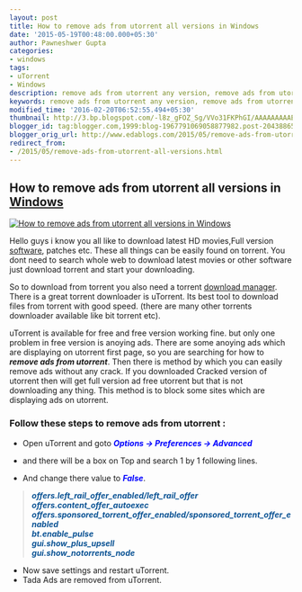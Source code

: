 ```yaml
---
layout: post
title: How to remove ads from utorrent all versions in Windows
date: '2015-05-19T00:48:00.000+05:30'
author: Pawneshwer Gupta
categories:
- windows
tags:
- uTorrent
- Windows
description: remove ads from utorrent any version, remove ads from utorrent latest version, remove ads from utorrent 3.4.3 and up, remove ads from utorrent without crack
keywords: remove ads from utorrent any version, remove ads from utorrent latest version, remove ads from utorrent 3.4.3 and up, remove ads from utorrent without crack
modified_time: '2016-02-20T06:52:55.494+05:30'
thumbnail: http://3.bp.blogspot.com/-l8z_gFOZ_Sg/VVo31FKPhGI/AAAAAAAAAEY/fpyRk9JHrP8/s72-c/utSmartBanner.jpg
blogger_id: tag:blogger.com,1999:blog-1967791069058877982.post-2043886533584358276
blogger_orig_url: http://www.edablogs.com/2015/05/remove-ads-from-utorrent-all-versions.html
redirect_from:
- /2015/05/remove-ads-from-utorrent-all-versions.html
---
```


## How to remove ads from utorrent all versions in [Windows](http://en.wikipedia.org/wiki/Microsoft_Windows "Microsoft Windows")

[![How to remove ads from utorrent all versions in Windows](http://3.bp.blogspot.com/-l8z_gFOZ_Sg/VVo31FKPhGI/AAAAAAAAAEY/fpyRk9JHrP8/s200/utSmartBanner.jpg "How to remove ads from utorrent all versions in Windows")](http://3.bp.blogspot.com/-l8z_gFOZ_Sg/VVo31FKPhGI/AAAAAAAAAEY/fpyRk9JHrP8/s1600/utSmartBanner.jpg)

Hello guys i know you all like to download latest HD movies,Full version [software](http://en.wikipedia.org/wiki/Software "Software"), patches etc. These all things can be easily found on torrent. You dont need to search whole web to download latest movies or other software just download torrent and start your downloading. 

So to download from torrent you also need a torrent [download manager](http://en.wikipedia.org/wiki/Download_manager "Download manager"). There is a great torrent downloader is uTorrent. Its best tool to download files from torrent with good speed. (there are many other torrents downloader available like bit torrent etc).

uTorrent is available for free and free version working fine. but only one problem in free version is anoying ads. There are some anoying ads which are displaying on utorrent first page, so you are searching for how to **_remove ads from utorrent_**. Then there is method by which you can easily remove ads without any crack. If you downloaded Cracked version of utorrent then will get full version ad free utorrent but that is not downloading any thing. This method is to block some sites which are displaying ads on utorrent. 

### Follow these steps to remove ads from utorrent :

*   Open uTorrent and goto <span style="color: blue;">**_Options -> Preferences -> Advanced_**</span>

[](http://1.bp.blogspot.com/-sGle3BNO5Y8/VVo36n3VCUI/AAAAAAAAAEw/6ip4zYWOsR0/s1600/Screenshot%2B%285%29.png)

[](http://2.bp.blogspot.com/-aixTrkJPQ_M/VVo35cK8gMI/AAAAAAAAAEk/f5qny2Ucz6o/s1600/Screenshot%2B%286%29.png)

*   and there will be a box on Top and search 1 by 1 following lines.

[](http://2.bp.blogspot.com/-FP8mAl-xQHI/VVo35efodfI/AAAAAAAAAEg/OItQtRLWLkg/s1600/Screenshot%2B%287%29.png)

*   And change there value to <span style="color: blue;">_**False**_</span>.

> _**<span style="color: #0b5394;">offers.left_rail_offer_enabled/left_rail_offer  
> offers.content_offer_autoexec  
> offers.sponsored_torrent_offer_enabled/sponsored_torrent_offer_enabled  
> bt.enable_pulse  
> gui.show_plus_upsell  
> gui.show_notorrents_node</span>**_

*   Now save settings and restart uTorrent.
*   Tada Ads are removed from uTorrent.